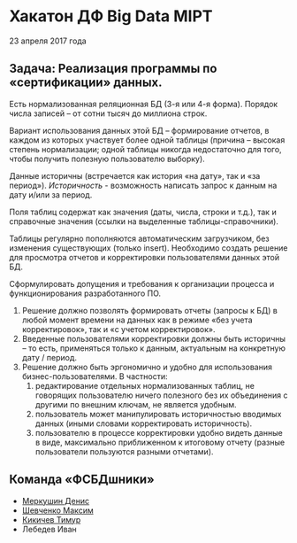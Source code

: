 # Хакатон ДФ Big Data MIPT

23 апреля 2017 года

## Задача: Реализация программы по «сертификации» данных.

Есть нормализованная реляционная БД (3-я или 4-я форма). Порядок числа записей – от сотни тысяч до миллиона строк.

Вариант использования данных этой БД – формирование отчетов, в каждом из которых участвует более одной таблицы (причина – высокая степень нормализации; одной таблицы никогда недостаточно для того, чтобы получить полезную пользователю выборку).

Данные историчны (встречается как история «на дату», так и «за период»). _Историчность_ - возможность написать запрос к данным на дату и/или за период.

Поля таблиц содержат как значения (даты, числа, строки и т.д.), так и справочные значения (ссылки на выделенные таблицы-справочники).

Таблицы регулярно пополняются автоматическим загрузчиком, без изменения существующих (только insert).
Необходимо создать решение для просмотра отчетов и корректировки пользователями данных этой БД.

Сформулировать допущения и требования к организации процесса и функционирования разработанного ПО.
1.	Решение должно позволять формировать отчеты (запросы к БД) в любой момент времени на данных как в режиме «без учета корректировок», так и «с учетом корректировок».
2.	Введенные пользователями корректировки должны быть историчны – то есть, применяться только к данным, актуальным на конкретную дату / период.
3.	Решение должно быть эргономично и удобно для использования бизнес-пользователями. В частности:
    1.	редактирование отдельных нормализованных таблиц, не говорящих пользователю ничего полезного без их объединения с другими по внешним ключам, не является удобным.
    2.	пользователь может манипулировать историчностью вводимых данных (иными словами корректировать историчность).
    3.	пользователю в процессе корректировки удобно видеть данные в виде, максимально приближенном к итоговому отчету (разные пользователи пользуются разными отчетами).


## Команда «ФСБДшники»
* [Меркушин Денис](https://github.com/DenRUS)
* [Шевченко Максим](https://github.com/maks-sh)
* [Кикичев Тимур](https://github.com/34timmy)
* Лебедев Иван
